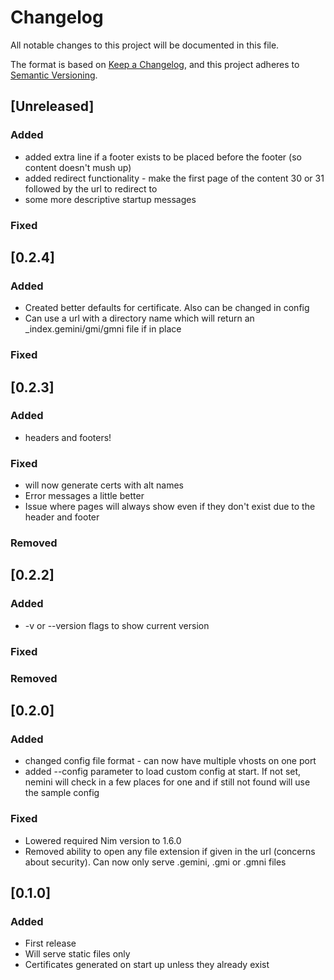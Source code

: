# Changelog

All notable changes to this project will be documented in this file.

The format is based on [Keep a Changelog](https://keepachangelog.com/en/1.0.0/),
and this project adheres to [Semantic Versioning](https://semver.org/spec/v2.0.0.html).

## [Unreleased]

### Added
- added extra line if a footer exists to be placed before the footer (so content doesn't mush up)
- added redirect functionality - make the first page of the content 30 or 31 followed by the url to redirect to
- some more descriptive startup messages
### Fixed

## [0.2.4]

### Added
- Created better defaults for certificate. Also can be changed in config
- Can use a url with a directory name which will return an \_index.gemini/gmi/gmni file if in place

### Fixed

## [0.2.3]

### Added
- headers and footers!

### Fixed
- will now generate certs with alt names
- Error messages a little better
- Issue where pages will always show even if they don't exist due to the header and footer
### Removed

## [0.2.2]

### Added
- -v or --version flags to show current version
### Fixed
### Removed

## [0.2.0]

### Added 
- changed config file format - can now have multiple vhosts on one port
- added --config parameter to load custom config at start. If not set, nemini will check in a few places for one and if still not found will use the sample config

### Fixed
- Lowered required Nim version to 1.6.0
- Removed ability to open any file extension if given in the url (concerns about security). Can now only serve .gemini, .gmi or .gmni files  

## [0.1.0]

### Added
- First release
- Will serve static files only
- Certificates generated on start up unless they already exist
